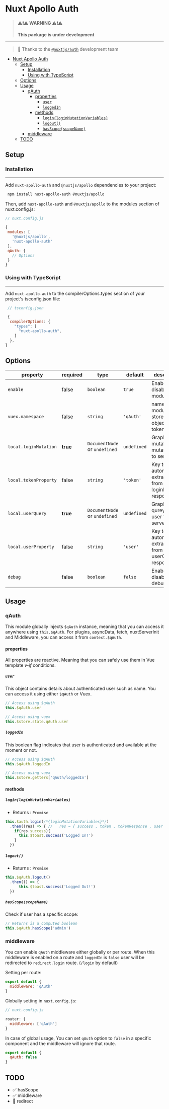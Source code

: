 # Nuxt Apollo Auth

> **:warning::exclamation::warning:    WARNING    :warning::exclamation::warning:**
>
> **This package is under development**

----------

> 🙏 Thanks to the  [`@nuxtjs/auth`](https://auth.nuxtjs.org/) development team

- [Nuxt Apollo Auth](#nuxt-apollo-auth)
  - [Setup](#setup)
    - [Installation](#installation)
    - [Using with TypeScript](#using-with-typescript)
  - [Options](#options)
  - [Usage](#usage)
    - [qAuth](#qauth)
      - [properties](#properties)
        - [`user`](#user)
        - [`loggedIn`](#loggedin)
      - [methods](#methods)
        - [`login(loginMutationVariables)`](#loginloginmutationvariables)
        - [`logout()`](#logout)
        - [`hasScope(scopeName)`](#hasscopescopename)
    - [middleware](#middleware)
  - [TODO](#todo)

## Setup

### Installation

----------

 Add `nuxt-apollo-auth` and `@nuxtjs/apollo` dependencies to your project:

```bash
 npm install nuxt-apollo-auth @nuxtjs/apollo
```

 Then, add `nuxt-apollo-auth` and `@nuxtjs/apollo` to the modules section of nuxt.config.js:

 ```js
 // nuxt.config.js

 {
  modules: [
    '@nuxtjs/apollo',
    'nuxt-apollo-auth'
  ],
  qAuth: {
    // Options
  }
}
 ```

### Using with TypeScript

----------

 Add `nuxt-apollo-auth` to the compilerOptions.types section of your project's tsconfig.json file:

```js
 // tsconfig.json

 {
  compilerOptions: {
    "types": [
      "nuxt-apollo-auth",
    ]
  },
} 
```

## Options

| property              | required | type                          | default     | description                                                    |
| --------------------- | -------- | ----------------------------- | ----------- | -------------------------------------------------------------- |
| `enable`              | false    | `boolean`                     | `true`      | Enables or disables the module                                 |
| `vuex.namespace`      | false    | `string`                      | `'qAuth'`   | name of vuex module that store user object and token           |
| `local.loginMutation` | **true** | `DocumentNode` or `undefined` | `undefined` | GraphQL mutation to mutate data to server.                     |
| `local.tokenProperty` | false    | `string`                      | `'token'`   | Key to automatically extract token from loginMutation response |
| `local.userQuery`     | **true** | `DocumentNode` or `undefined` | `undefined` | GraphQL qurey to get user from server                          |
| `local.userProperty`  | false    | `string`                      | `'user'`    | Key to automatically extract user from userQuery response      |
| `debug`               | false    | `boolean`                     | `false`     | Enables or disables debug mode                                 |

## Usage

### qAuth

This module globally injects `$qAuth` instance, meaning that you can access it anywhere using `this.$qAuth`. For plugins, asyncData, fetch, nuxtServerInit and Middleware, you can access it from `context.$qAuth`.

#### properties

All properties are reactive. Meaning that you can safely use them in Vue template *v-if* conditions.

##### `user`

This object contains details about authenticated user such as name. You can access it using either `$qAuth` or Vuex.

```js
// Access using $qAuth
this.$qAuth.user

// Access using vuex
this.$store.state.qAuth.user
```

##### `loggedIn`

This boolean flag indicates that user is authenticated and available at the moment or not.

```js
// Access using $qAuth
this.$qAuth.loggedIn

// Access using vuex
this.$store.getters['qAuth/loggedIn']
```

#### methods

##### `login(loginMutationVariables)`

- Returns : `Promise`

```js
this.$auth.login(/*{loginMutationVariables}*/)
  .then((res) => { //   res = { success , token , tokenResponse , user , userResponse }
    if(res.success){
      this.$toast.success('Logged In!')
    }
  })
```

##### `logout()`

- Returns : `Promise`

```js
this.$qAuth.logout()
  .then(() => {
      this.$toast.success('Logged Out!')
  })
```

##### `hasScope(scopeName)`

Check if user has a specific scope:

```js
// Returns is a computed boolean
this.$qAuth.hasScope('admin')
```

### middleware

You can enable `qAuth` middleware either globally or per route. When this middleware is enabled on a route and `loggedIn` is `false` user will be redirected to `redirect.login` route. (`/login` by default)

Setting per route:

```js
export default {
  middleware: 'qAuth'
}

```

Globally setting in `nuxt.config.js`:

```js
// nuxt.config.js

router: {
  middleware: ['qAuth']
}
```

In case of global usage, You can set `qAuth` option to `false` in a specific component and the middleware will ignore that route.

```js
export default {
  qAuth: false
}
```

## TODO

- ✅ hasScope
- ✅ middleware
- 🔳 redirect
  